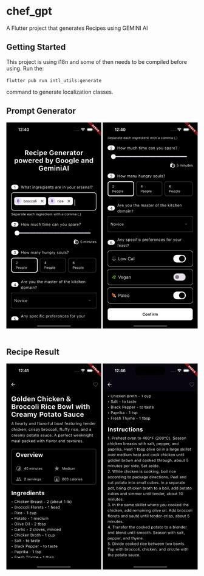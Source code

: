 # chef_gpt

A Flutter project that generates Recipes using GEMINI AI

## Getting Started

This project is using i18n and some of then needs to be compiled before using. 
Run the:

`flutter pub run intl_utils:generate`

command to generate localization classes.

## Prompt Generator

<img src="assets/images/img1.png" alt="Preview Image 1" width="250px" />

<img src="assets/images/img2.png" alt="Preview Image 2" width="250px" />

<br/>
<br/>

## Recipe Result
<img src="assets/images/img3.png" alt="Preview Image 3" width="250px" />

<img src="assets/images/img4.png" alt="Preview Image 4" width="250px" />